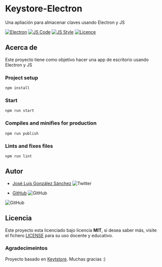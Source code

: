 # Keystore-Electron

Una apliación para almacenar claves usando Electron y JS

[![Electron](https://img.shields.io/badge/Electron-Ready-blue)](https://www.electronjs.org/)
[![JS Code](https://img.shields.io/badge/JS%20Code-ES2019-yellow)](https://www.ecma-international.org/ecma-262)
[![JS Style](https://img.shields.io/badge/JS%20Style-AirBnB-ff69b4)](https://airbnb.io/javascript)
[![Licence](https://img.shields.io/github/license/joseluisgs/NodeMonRest)](https://github.com/joseluisgs/NodeMonRest/blob/master/LICENSE)

## Acerca de

Este proyecto tiene como objetivo hacer una app de escritorio usando Electron y JS

### Project setup

```
npm install
```

### Start

```
npm run start
```

### Compiles and minifies for production

```
npm run publish
```

### Lints and fixes files

```
npm run lint
```

## Autor

- [José Luis González Sánchez](https://twitter.com/joseluisgonsan) ![Twitter](https://img.shields.io/twitter/follow/joseluisgonsan?style=social)

- [GitHub](https://github.com/joseluisgs) ![GitHub](https://img.shields.io/github/followers/joseluisgs?style=social)

![GitHub](https://img.shields.io/github/last-commit/joseluisgs/keystore-electron)

## Licencia

Este proyecto esta licenciado bajo licencia **MIT**, si desea saber más, visite el fichero [LICENSE](https://github.com/joseluisgs/notas-vue-fire/blob/master/LICENSE) para su uso docente y educativo.

### Agradecimeintos

Proyecto basado en [Keytstore](https://github.com/OpenWebinarsNet/curso-electron-openwebinars/tree/master/aplicacion-final-seccion11). Muchas gracias :)
